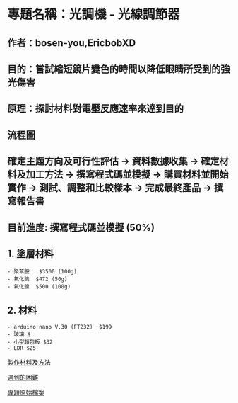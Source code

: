 # 專題名稱：光調機 - 光線調節器
## 作者：bosen-you,EricbobXD
## 目的：嘗試縮短鏡片變色的時間以降低眼睛所受到的強光傷害
## 原理：探討材料對電壓反應速率來達到目的

## 流程圖
## 確定主題方向及可行性評估 -> 資料數據收集 -> 確定材料及加工方法 -> 撰寫程式碼並模擬 -> 購買材料並開始實作 -> 測試、調整和比較樣本 -> 完成最終產品 -> 撰寫報告書
## 目前進度: 撰寫程式碼並模擬 (50%)

## 1. 塗層材料
    - 聚苯胺   $3500 (100g)
    - 氧化鎢  $472 (50g)
    - 氧化鎳  $500 (100g)
## 2. 材料
    - arduino nano V.30 (FT232)  $199
    - 玻璃 $
    - 小型麵包板 $32
    - LDR $25

[製作材料及方法](https://github.com/bosen-you/glasses-project/blob/main/crafting_method.md)

[遇到的困難](https://github.com/bosen-you/glasses-project/blob/main/question.md)

[專題原始檔案](https://docs.google.com/document/d/1Bi5reHUkopnPiSacCYxusBpsj2TGtz2r/edit)
